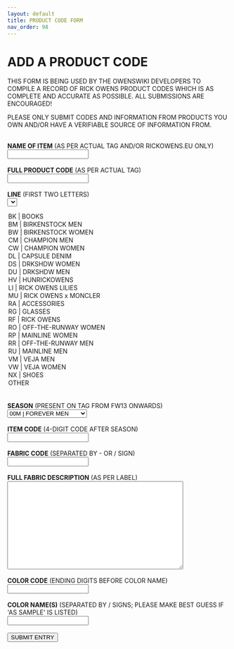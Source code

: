 ```yaml
---
layout: default
title: PRODUCT CODE FORM
nav_order: 98
---
```


# ADD A PRODUCT CODE

THIS FORM IS BEING USED BY THE OWENSWIKI DEVELOPERS TO COMPILE A RECORD OF RICK OWENS PRODUCT CODES WHICH IS AS COMPLETE AND ACCURATE AS POSSIBLE. ALL SUBMISSIONS ARE ENCOURAGED!

PLEASE ONLY SUBMIT CODES AND INFORMATION FROM PRODUCTS YOU OWN AND/OR HAVE A VERIFIABLE SOURCE OF INFORMATION FROM.
<br><br>

<script type="text/javascript">
function checkvalue(val,id)
{
    if(val==="OTH")
       document.getElementById(id).style.display='block';
    else
       document.getElementById(id).style.display='none'; 
}
</script>


<form
  action="https://formspree.io/xwkrqdly"
  method="POST"
>

<label><b>NAME OF ITEM</b> (AS PER ACTUAL TAG AND/OR RICKOWENS.EU ONLY)</label><br>
<input type="text" name="NAME"><br>
<br>
<label><b>FULL PRODUCT CODE</b> (AS PER ACTUAL TAG)</label><br>
<input type="text" name="NAME"><br>
<br>
<label><b>LINE</b> (FIRST TWO LETTERS)</label><br>
<select name="LINE" onchange='checkvalue(this.value,"LINE")'>
  <option value="BK">BK | BOOKS</option>
  <option value="BM">BM | BIRKENSTOCK MEN</option>
  <option value="BW">BW | BIRKENSTOCK WOMEN</option>
  <option value="CM">CM | CHAMPION MEN</option>
  <option value="CW">CW | CHAMPION WOMEN</option>
  <option value="DL">DL | CAPSULE DENIM</option>
  <option value="DS">DS | DRKSHDW WOMEN</option>
  <option value="DU">DU | DRKSHDW MEN</option>
  <option value="HV">HV | HUNRICKOWENS</option>
  <option value="LI">LI | RICK OWENS LILIES</option>
  <option value="LI">MU | RICK OWENS x MONCLER</option>
  <option value="RA">RA | ACCESSORIES</option>
  <option value="RG">RG | GLASSES</option>
  <option value="RF">RF | RICK OWENS</option>
  <option value="RO">RO | OFF-THE-RUNWAY WOMEN</option>
  <option value="RP">RP | MAINLINE WOMEN</option>
  <option value="RR">RR | OFF-THE-RUNWAY MEN</option>
  <option value="RU" selected>RU | MAINLINE MEN</option>
  <option value="VM">VM | VEJA MEN</option>
  <option value="VW">VW | VEJA WOMEN</option>
  <option value="NX">NX | SHOES</option>
  <option value="OTH">OTHER</option>
</select><br><input type="text" placeholder="CODE | LINE" name="LINE" id="LINE" style='display:none'/>
<br>
<label><b>SEASON</b> (PRESENT ON TAG FROM FW13 ONWARDS)</label><br>
<select onchange='checkvalue(this.value,"SEASON")' name="SEASON">
  <option value="00M">00M | FOREVER MEN</option>
  <option value="00W">00W | FOREVER WOMEN</option>
  <option value="98F">98F | FW98 MONSTERS</option>
  <option value="99S">99S | POWDER</option>
  <option value="99F">99F | HYDRA</option>
  <option value="00S">00S | SWANS</option>
  <option value="00F">00F | DUST</option>
  <option value="01S">01S | ELEKTRA</option>
  <option value="01F">01F | SLAB</option>
  <option value="02S">02S | VAPOR</option>
  <option value="02F">02F | SPARROWS</option>
  <option value="03S">03S | SUCKERBALL</option>
  <option value="03F">03F | TRUCKER</option>
  <option value="04S">04S | CITROEN</option>
  <option value="04F">04F | QUEEN</option>
  <option value="05S">05S | SCORPIO</option>
  <option value="05F">05F | MOOG</option>
  <option value="06S">06S | TUNGSTEN</option>
  <option value="06F">06F | DUSTULATOR</option>
  <option value="07S">07SW | WISHBONE</option>
  <option value="07S">07SM | DRAKE</option>
  <option value="07F">07F | EXPLODER</option>
  <option value="08S">08S | CREATCH</option>
  <option value="08F">08F | STAG</option>
  <option value="09S">09S | STRUTTER</option>
  <option value="09F">09F | CRUST</option>
  <option value="10S">10S | RELEASE</option>
  <option value="10F">10F | GLEAM</option>
  <option value="11S">11S | ANTHEM</option>
  <option value="11F">11F | LIMO</option>
  <option value="12S">12S | NASKA</option>
  <option value="12F">12F | MOUNTAIN</option>
  <option value="13S">13S | ISLAND</option>
  <option value="13F">13F | PLINTH</option>
  <option value="14S">14S | VICIOUS</option>
  <option value="14F">14F | MOODY</option>
  <option value="15S">15S | FAUN</option>
  <option value="15F">15F | SPHINX</option>
  <option value="16S">16S | CYCLOPS</option>
  <option value="16F">16F | MASTODON</option>
  <option value="17S">17S | WALRUS</option>
  <option value="17F">17F | GLITTER</option>
  <option value="18S">18S | DIRT</option>
  <option value="18F">18F | SISYPHUS</option>
  <option value="19S">19S | BABEL</option>
  <option value="19F">19F | LARRY</option>
  <option value="20S">20S | TECUATL</option>
  <option value="20F">20F | PERFORMA</option>
  <option value="20S">21S | PHLEGETHON</option>
  <option value="20F">21F | GETHSEMANE</option>
  <option value="OTH">OTHER</option>
</select><br><input type="text" placeholder="CODE | SEASON" name="SEASON" id="SEASON" style='display:none'/>
<br>
<label><b>ITEM CODE</b> (4-DIGIT CODE AFTER SEASON)</label><br>
<input type="text" name="CODE"><br>
<br>
<label><b>FABRIC CODE</b> (SEPARATED BY - OR / SIGN)</label><br>
<input type="text" name="FABRIC"><br>
<br>
<label><b>FULL FABRIC DESCRIPTION</b> (AS PER LABEL)</label><br>
<textarea name="FABRIC_FULL" style="width:400px; height:200px;"></textarea><br>
<br>
<label><b>COLOR CODE</b> (ENDING DIGITS BEFORE COLOR NAME)</label><br>
<input type="text" name="COLOR_CODE"><br>
<br>
<label><b>COLOR NAME(S)</b> (SEPARATED BY / SIGNS; PLEASE MAKE BEST GUESS IF 'AS SAMPLE' IS LISTED)</label><br>
<input type="text" name="COLOR"><br>
<br>
<button type="submit">SUBMIT ENTRY</button><br>
</form>